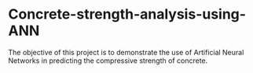 # Concrete-strength-analysis-using-ANN
The objective of this project is to demonstrate the use of Artificial Neural Networks in predicting the compressive strength of concrete.
